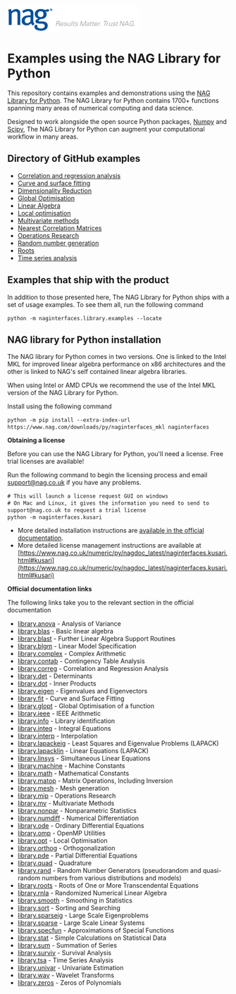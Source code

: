 ![NAG Logo](./nag_logo.png)

# Examples using the NAG Library for Python

This repository contains examples and demonstrations using the [NAG Library for Python](https://www.nag.co.uk/nag-library-python).  The NAG Library for Python contains 1700+ functions spanning many areas of numerical computing and data science.  

Designed to work alongside the open source Python packages, [Numpy](http://www.numpy.org/) and [Scipy](https://www.scipy.org/), The NAG Library for Python can augment your computational workflow in many areas.

## Directory of GitHub examples

* [Correlation and regression analysis](https://github.com/numericalalgorithmsgroup/NAGPythonExamples/tree/master/correlation_and_regression_analysis)
* [Curve and surface fitting](https://github.com/numericalalgorithmsgroup/NAGPythonExamples/tree/master/curve_and_surface_fitting)
* [Dimensionality Reduction](https://github.com/numericalalgorithmsgroup/NAGPythonExamples/tree/master/dimension_reduction)
* [Global Optimisation](https://github.com/numericalalgorithmsgroup/NAGPythonExamples/tree/master/global_optimisation)
* [Linear Algebra](https://github.com/numericalalgorithmsgroup/NAGPythonExamples/tree/master/linear_algebra)
* [Local optimisation](https://github.com/numericalalgorithmsgroup/NAGPythonExamples/tree/master/local_optimisation)
* [Multivariate methods](https://github.com/numericalalgorithmsgroup/NAGPythonExamples/tree/master/multivariate_methods)
* [Nearest Correlation Matrices](https://github.com/numericalalgorithmsgroup/NAGPythonExamples/tree/master/neareast_correlation_matrices)
* [Operations Research](https://github.com/numericalalgorithmsgroup/NAGPythonExamples/tree/master/operations_research)
* [Random number generation](https://github.com/numericalalgorithmsgroup/NAGPythonExamples/tree/master/random_number_generation)
* [Roots](https://github.com/numericalalgorithmsgroup/NAGPythonExamples/tree/master/roots)
* [Time series analysis](https://github.com/numericalalgorithmsgroup/NAGPythonExamples/tree/master/time_series_analysis)

## Examples that ship with the product 

In addition to those presented here, The NAG Library for Python ships with a set of usage examples.  To see them all, run the following command 

```
python -m naginterfaces.library.examples --locate
```

## NAG library for Python installation

The NAG library for Python comes in two versions. One is linked to the Intel MKL for improved linear algebra performance on x86 architectures and the other is linked to NAG's self contained linear algebra libraries.

When using Intel or AMD CPUs we recommend the use of the Intel MKL version of the NAG Library for Python. 

Install using the following command

```
python -m pip install --extra-index-url https://www.nag.com/downloads/py/naginterfaces_mkl naginterfaces
```

**Obtaining a license** 

Before you can use the NAG Library for Python, you'll need a license.  Free trial licenses are available!

Run the following command to begin the licensing process and email [support@nag.co.uk](mailto:support@nag.co.uk) if you have any problems.

```
# This will launch a license request GUI on windows
# On Mac and Linux, it gives the information you need to send to support@nag.co.uk to request a trial license
python -m naginterfaces.kusari
```

* More detailed installation instructions are [available in the official documentation](https://www.nag.co.uk/numeric/py/nagdoc_latest/readme.html#installation).
* More detailed license management instructions are available at [https://www.nag.co.uk/numeric/py/nagdoc_latest/naginterfaces.kusari.html#kusari](https://www.nag.co.uk/numeric/py/nagdoc_latest/naginterfaces.kusari.html#kusari)

**Official documentation links** 

The following links take you to the relevant section in the official documentation

* [library.anova](https://www.nag.co.uk/numeric/py/nagdoc_latest/naginterfaces.library.anova.html) - Analysis of Variance
* [library.blas](https://www.nag.co.uk/numeric/py/nagdoc_latest/naginterfaces.library.blas.html) - Basic linear algebra
* [library.blast](https://www.nag.co.uk/numeric/py/nagdoc_latest/naginterfaces.library.blast.html) - Further Linear Algebra Support Routines
* [library.blgm](https://www.nag.co.uk/numeric/py/nagdoc_latest/naginterfaces.library.blgm.html) - Linear Model Specification
* [library.complex](https://www.nag.co.uk/numeric/py/nagdoc_latest/naginterfaces.library.complex.html#module-naginterfaces.library.complex) - Complex Arithmetic
* [library.contab](https://www.nag.co.uk/numeric/py/nagdoc_latest/naginterfaces.library.contab.html) - Contingency Table Analysis
* [library.correg](https://www.nag.co.uk/numeric/py/nagdoc_latest/naginterfaces.library.correg.html) - Correlation and Regression Analysis
* [library.det](https://www.nag.co.uk/numeric/py/nagdoc_latest/naginterfaces.library.det.html) - Determinants
* [library.dot](https://www.nag.co.uk/numeric/py/nagdoc_latest/naginterfaces.library.dot.html) - Inner Products
* [library.eigen](https://www.nag.co.uk/numeric/py/nagdoc_latest/naginterfaces.library.eigen.html) - Eigenvalues and Eigenvectors
* [library.fit](https://www.nag.co.uk/numeric/py/nagdoc_latest/naginterfaces.library.fit.html) - Curve and Surface Fitting
* [library.glopt](https://www.nag.co.uk/numeric/py/nagdoc_latest/naginterfaces.library.glopt.html) - Global Optimisation of a function
* [library.ieee](https://www.nag.co.uk/numeric/py/nagdoc_latest/naginterfaces.library.ieee.html) - IEEE Arithmetic
* [library.info](https://www.nag.co.uk/numeric/py/nagdoc_latest/naginterfaces.library.info.html) - Library identification
* [library.inteq](https://www.nag.co.uk/numeric/py/nagdoc_latest/naginterfaces.library.inteq.html) - Integral Equations
* [library.interp](https://www.nag.co.uk/numeric/py/nagdoc_latest/naginterfaces.library.interp.html) - Interpolation
* [library.lapackeig](https://www.nag.co.uk/numeric/py/nagdoc_latest/naginterfaces.library.lapackeig.html) - Least Squares and Eigenvalue Problems (LAPACK)
* [library.lapacklin](https://www.nag.co.uk/numeric/py/nagdoc_latest/naginterfaces.library.lapacklin.html) - Linear Equations (LAPACK)
* [library.linsys](https://www.nag.co.uk/numeric/py/nagdoc_latest/naginterfaces.library.linsys.html) - Simultaneous Linear Equations
* [library.machine](https://www.nag.co.uk/numeric/py/nagdoc_latest/naginterfaces.library.machine.html) - Machine Constants
* [library.math](https://www.nag.co.uk/numeric/py/nagdoc_latest/naginterfaces.library.math.html) - Mathematical Constants
* [library.matop](https://www.nag.co.uk/numeric/py/nagdoc_latest/naginterfaces.library.matop.html) - Matrix Operations, Including Inversion
* [library.mesh](https://www.nag.co.uk/numeric/py/nagdoc_latest/naginterfaces.library.mesh.html) - Mesh generation
* [library.mip](https://www.nag.co.uk/numeric/py/nagdoc_latest/naginterfaces.library.mip.html) - Operations Research
* [library.mv](https://www.nag.co.uk/numeric/py/nagdoc_latest/naginterfaces.library.mv.html) - Multivariate Methods
* [library.nonpar](https://www.nag.co.uk/numeric/py/nagdoc_latest/naginterfaces.library.nonpar.html) - Nonparametric Statistics
* [library.numdiff](https://www.nag.co.uk/numeric/py/nagdoc_latest/naginterfaces.library.numdiff.html) - Numerical Differentiation
* [library.ode](https://www.nag.co.uk/numeric/py/nagdoc_latest/naginterfaces.library.ode.html) - Ordinary Differential Equations
* [library.omp](https://www.nag.co.uk/numeric/py/nagdoc_latest/naginterfaces.library.omp.html) - OpenMP Utilities
* [library.opt](https://www.nag.co.uk/numeric/py/nagdoc_latest/naginterfaces.library.opt.html) - Local Optimisation
* [library.orthog](https://www.nag.co.uk/numeric/py/nagdoc_latest/naginterfaces.library.orthog.html) - Orthogonalization
* [library.pde](https://www.nag.co.uk/numeric/py/nagdoc_latest/naginterfaces.library.pde.html) - Partial Differential Equations
* [library.quad](https://www.nag.co.uk/numeric/py/nagdoc_latest/naginterfaces.library.quad.html) - Quadrature
* [library.rand](https://www.nag.co.uk/numeric/py/nagdoc_latest/naginterfaces.library.rand.html) - Random Number Generators (pseudorandom and quasi-random numbers from various distributions and models)
* [library.roots](https://www.nag.co.uk/numeric/py/nagdoc_latest/naginterfaces.library.roots.html) - Roots of One or More Transcendental Equations
* [library.rnla](https://www.nag.co.uk/numeric/py/nagdoc_latest/naginterfaces.library.rnla.html) - Randomized Numerical Linear Algebra
* [library.smooth](https://www.nag.co.uk/numeric/py/nagdoc_latest/naginterfaces.library.smooth.html) - Smoothing in Statistics
* [library.sort](https://www.nag.co.uk/numeric/py/nagdoc_latest/naginterfaces.library.sort.html) - Sorting and Searching
* [library.sparseig](https://www.nag.co.uk/numeric/py/nagdoc_latest/naginterfaces.library.sparseig.html) - Large Scale Eigenproblems
* [library.sparse](https://www.nag.co.uk/numeric/py/nagdoc_latest/naginterfaces.library.sparse.html) - Large Scale Linear Systems
* [library.specfun](https://www.nag.co.uk/numeric/py/nagdoc_latest/naginterfaces.library.specfun.html) - Approximations of Special Functions
* [library.stat](https://www.nag.co.uk/numeric/py/nagdoc_latest/naginterfaces.library.stat.html) - Simple Calculations on Statistical Data
* [library.sum](https://www.nag.co.uk/numeric/py/nagdoc_latest/naginterfaces.library.sum.html) - Summation of Series
* [library.surviv](https://www.nag.co.uk/numeric/py/nagdoc_latest/naginterfaces.library.surviv.html) - Survival Analysis
* [library.tsa](https://www.nag.co.uk/numeric/py/nagdoc_latest/naginterfaces.library.tsa.html) - Time Series Analysis
* [library.univar](https://www.nag.co.uk/numeric/py/nagdoc_latest/naginterfaces.library.univar.html) - Univariate Estimation
* [library.wav](https://www.nag.co.uk/numeric/py/nagdoc_latest/naginterfaces.library.wav.html) - Wavelet Transforms
* [library.zeros](https://www.nag.co.uk/numeric/py/nagdoc_latest/naginterfaces.library.zeros.html) - Zeros of Polynomials
